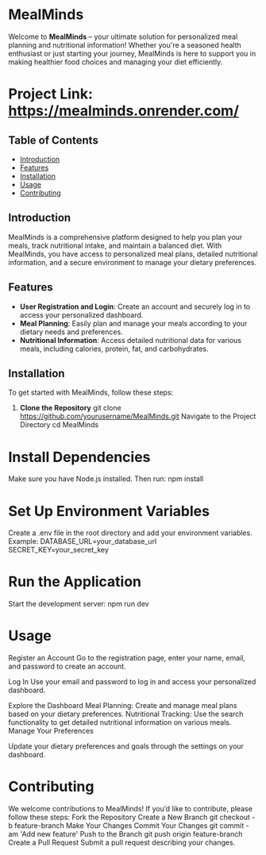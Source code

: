 # MealMinds
Welcome to **MealMinds** – your ultimate solution for personalized meal planning and nutritional information! Whether you're a seasoned health enthusiast or just starting your journey, MealMinds is here to support you in making healthier food choices and managing your diet efficiently.

# Project Link: https://mealminds.onrender.com/

## Table of Contents
- [Introduction](#introduction)
- [Features](#features)
- [Installation](#installation)
- [Usage](#usage)
- [Contributing](#contributing)

## Introduction
MealMinds is a comprehensive platform designed to help you plan your meals, track nutritional intake, and maintain a balanced diet. With MealMinds, you have access to personalized meal plans, detailed nutritional information, and a secure environment to manage your dietary preferences.

## Features
- **User Registration and Login**: Create an account and securely log in to access your personalized dashboard.
- **Meal Planning**: Easily plan and manage your meals according to your dietary needs and preferences.
- **Nutritional Information**: Access detailed nutritional data for various meals, including calories, protein, fat, and carbohydrates.

## Installation
To get started with MealMinds, follow these steps:
1. **Clone the Repository**
   git clone https://github.com/yourusername/MealMinds.git
Navigate to the Project Directory
cd MealMinds

# Install Dependencies
Make sure you have Node.js installed. Then run:
npm install

# Set Up Environment Variables
Create a .env file in the root directory and add your environment variables. Example:
DATABASE_URL=your_database_url
SECRET_KEY=your_secret_key

# Run the Application
Start the development server:
npm run dev

# Usage
Register an Account
Go to the registration page, enter your name, email, and password to create an account.

Log In
Use your email and password to log in and access your personalized dashboard.

Explore the Dashboard
Meal Planning: Create and manage meal plans based on your dietary preferences.
Nutritional Tracking: Use the search functionality to get detailed nutritional information on various meals.
Manage Your Preferences

Update your dietary preferences and goals through the settings on your dashboard.

# Contributing
We welcome contributions to MealMinds! If you’d like to contribute, please follow these steps:
Fork the Repository
Create a New Branch
git checkout -b feature-branch
Make Your Changes
Commit Your Changes
git commit -am 'Add new feature'
Push to the Branch
git push origin feature-branch
Create a Pull Request
Submit a pull request describing your changes.

